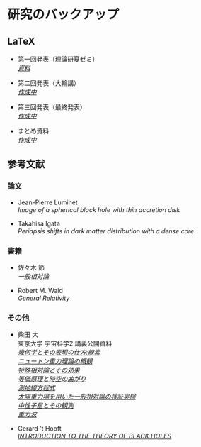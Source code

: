 # 研究のバックアップ

## LaTeX

* 第一回発表（理論研夏ゼミ）  
[*資料*](./docs/夏ゼミ.pdf)

* 第二回発表（大輪講）  
[*作成中*](./)

* 第三回発表（最終発表）  
[*作成中*](./)

* まとめ資料  
[*作成中*](./)

## 参考文献

### 論文  

* Jean-Pierre Luminet  
*Image of a spherical black hole with thin accretion disk*  

* Takahisa Igata  
*Periapsis shifts in dark matter distribution with a dense core*  


### 書籍  

* 佐々木 節  
*一般相対論*  

* Robert M. Wald  
*General Relativity*  

### その他  

* 柴田 大  
東京大学 宇宙科学2 講義公開資料  
[*幾何学とその表現の仕方:線素*](https://ea.c.u-tokyo.ac.jp/astro/Members/shibata/kougi1.pdf)  
[*ニュートン重力理論の概観*](https://ea.c.u-tokyo.ac.jp/astro/Members/shibata/kougi2.pdf)  
[*特殊相対論とその効果*](https://ea.c.u-tokyo.ac.jp/astro/Members/shibata/kougi3.pdf)  
[*等価原理と時空の曲がり*](https://ea.c.u-tokyo.ac.jp/astro/Members/shibata/kougi4.pdf)  
[*測地線方程式*](https://ea.c.u-tokyo.ac.jp/astro/Members/shibata/kougi5.pdf)  
[*太陽重力場を用いた一般相対論の検証実験*](https://ea.c.u-tokyo.ac.jp/astro/Members/shibata/kougi6.pdf)  
[*中性子星とその観測*](https://ea.c.u-tokyo.ac.jp/astro/Members/shibata/kougi7.pdf)  
[*重力波*](https://ea.c.u-tokyo.ac.jp/astro/Members/shibata/kougi9.pdf)  

* Gerard ’t Hooft  
[*INTRODUCTION TO THE THEORY OF BLACK HOLES*](https://webspace.science.uu.nl/~hooft101/lectures/blackholes/BH_lecturenotes.pdf)  
